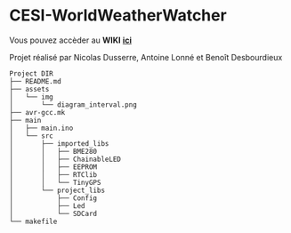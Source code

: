 # CESI-WorldWeatherWatcher
Vous pouvez accèder au **WIKI** [**ici**](https://github.com/nivcoo/CESI-WorldWeatherWatcher/wiki)

Projet réalisé par Nicolas Dusserre, Antoine Lonné et Benoît Desbourdieux

```
Project DIR
├── README.md
├── assets
│   └── img
│       └── diagram_interval.png
├── avr-gcc.mk
├── main
│   ├── main.ino
│   └── src
│       ├── imported_libs
│       │   ├── BME280
│       │   ├── ChainableLED
│       │   ├── EEPROM
│       │   ├── RTClib
│       │   └── TinyGPS
│       └── project_libs
│           ├── Config
│           ├── Led
│           └── SDCard
└── makefile
```
